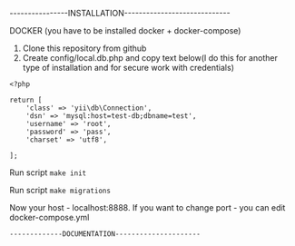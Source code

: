 ----------------INSTALLATION-----------------------------

DOCKER 
(you have to be installed docker + docker-compose)
1. Clone this repository from github
2. Create config/local.db.php and copy text below(I do this for another type of installation and for secure work with credentials)
```
<?php

return [
    'class' => 'yii\db\Connection',
    'dsn' => 'mysql:host=test-db;dbname=test',
    'username' => 'root',
    'password' => 'pass',
    'charset' => 'utf8',
    
];
```
Run script ```make init```

Run script ```make migrations```

Now your host - localhost:8888. If you want to change port - you can edit docker-compose.yml
```
-------------DOCUMENTATION---------------------
